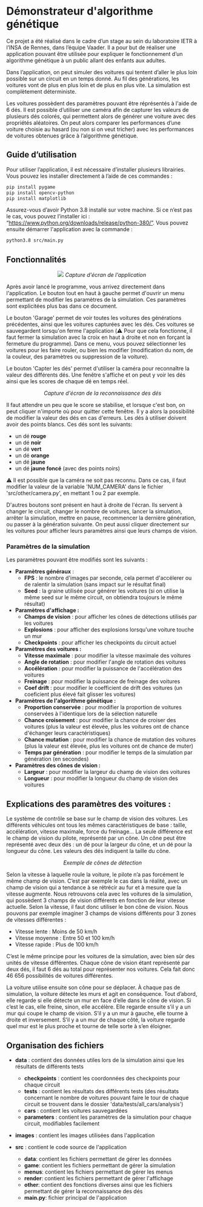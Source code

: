 # Démonstrateur d'algorithme génétique

Ce projet a été réalisé dans le cadre d’un stage au sein du laboratoire IETR à l’INSA de Rennes, dans l’équipe Vaader.
Il a pour but de réaliser une application pouvant être utilisée pour expliquer le fonctionnement d’un algorithme 
génétique à un public allant des enfants aux adultes.

Dans l’application, on peut simuler des voitures qui tentent d’aller le plus loin possible sur un circuit en un temps 
donné. Au fil des générations, les voitures vont de plus en plus loin et de plus en plus vite. La simulation est 
complètement déterministe.

Les voitures possèdent des paramètres pouvant être réprésentés à l'aide de 6 dés. Il est possible d’utiliser une caméra 
afin de capturer les valeurs de plusieurs dés colorés, qui permettent alors de générer une voiture avec des propriétés
aléatoires. On peut alors comparer les performances d’une voiture choisie au hasard (ou non si on veut tricher) avec les
performances de voitures obtenues grâce à l’algorithme génétique.



## Guide d’utilisation

Pour utiliser l’application, il est nécessaire d’installer plusieurs librairies. Vous pouvez les installer directement
à l’aide de ces commandes :
```bash
pip install pygame
pip install opencv-python
pip install matplotlib
```
Assurez-vous d’avoir Python 3.8 installé sur votre machine. 
Si ce n’est pas le cas, vous pouvez l’installer ici : “https://www.python.org/downloads/release/python-380/”.
Vous pouvez ensuite démarrer l'application avec la commande :

```bash
python3.8 src/main.py
```

## Fonctionnalités

<p align="center">
  <img src="/images/menu.png">
  <em>Capture d'écran de l'application</em>
</p>

Après avoir lancé le programme, vous arrivez directement dans l'application. Le bouton tout en haut à gauche permet
d'ouvrir un menu permettant de modifier les paramètres de la simulation. Ces paramètres sont explicitées plus bas dans 
ce document.

Le bouton 'Garage' permet de voir toutes les voitures des générations précédentes, ainsi que les voitures capturées 
avec les dés. Ces voitures se sauvegardent lorsqu'on ferme l'application (⚠️ Pour que cela fonctionne, il faut 
fermer la simulation avec la croix en haut à droite et non en forçant la fermeture du programme). Dans ce menu, vous 
pouvez sélectionner les voitures pour les faire rouler, ou bien les modifier (modification du nom,
de la couleur, des paramètres ou suppression de la voiture).

Le bouton 'Capter les dés' permet d'utiliser la caméra pour reconnaître la valeur des différents dés. Une fenêtre 
s'affiche  et on peut y voir les dés ainsi que les scores de chaque dé en temps réel.

<p align="center">
  <img src="/images/dice.png" alt>
  <em>Capture d'écran de la reconnaissance des dés</em>
</p>

Il faut attendre un peu que le score se stabilise, et lorsque c'est bon, on peut cliquer n'importe où pour quitter
cette fenêtre. Il y a alors la possibilité de modifier la valeur des dés en cas d'erreurs. Les dés à utiliser doivent
avoir des points blancs. Ces dés sont les suivants:
- un dé **rouge**
- un dé **noir**
- un dé **vert**
- un dé **orange**
- un dé **jaune**
- un dé **jaune foncé** (avec des points noirs)

⚠️ Il est possible que la caméra ne soit pas reconnu. Dans ce cas, il faut modifier la valeur de la variable 
'NUM_CAMERA' dans le fichier 'src/other/camera.py', en mettant 1 ou 2 par exemple.

D'autres boutons sont présent en haut à droite de l'écran. Ils servent à changer le circuit, changer le nombre
de voitures, lancer la simulation, arrêter la simulation, mettre en pause, recommencer la dernière génération, ou 
passer à la génération suivante. On peut aussi cliquer directement sur les voitures pour afficher leurs paramètres 
ainsi que leurs champs de vision.

### Paramètres de la simulation

Les paramètres pouvant être modifiés sont les suivants :
- **Paramètres généraux** :
  - **FPS** : le nombre d'images par seconde, cela permet d'accélerer ou de ralentir la simulation (sans impact sur le
  résultat final)
  - **Seed** : la graine utilisée pour générer les voitures (si on utilise la même seed sur le même circuit, on obtiendra
  toujours le même résultat)
- **Paramètres d'affichage :**
  - **Champs de vision** : pour afficher les cônes de détections utilisés par les voitures
  - **Explosions** : pour afficher des explosions lorsqu'une voiture touche un mur
  - **Checkpoints** : pour afficher les checkpoints du circuit actuel
- **Paramètres des voitures :**
  - **Vitesse maximale** : pour modifier la vitesse maximale des voitures
  - **Angle de rotation** : pour modifier l'angle de rotation des voitures
  - **Accélération** : pour modifier la puissance de l'accélération des voitures
  - **Freinage** : pour modifier la puissance de freinage des voitures
  - **Coef drift** : pour modifier le coefficient de drift des voitures (un coeficient plus élevé fait glisser les
  voitures)
- **Paramètres de l'algorithme génétique :**
  - **Proportion conservée** : pour modifier la proportion de voitures conservées à l'identique lors de la sélection
  naturelle
  - **Chance croisement** : pour modifier la chance de croiser des voitures (plus la valeur est élevée, plus les voitures
  ont de chance d'échanger leurs caractéristiques)
  - **Chance mutation** : pour modifier la chance de mutation des voitures (plus la valeur est élevée, plus les voitures
  ont de chance de muter)
  - **Temps par génération** : pour modifier le temps de la simulation par génération (en secondes)
- **Paramètres des cônes de vision :**
  - **Largeur** : pour modifier la largeur du champ de vision des voitures
  - **Longueur** : pour modifier la longueur du champ de vision des voitures


## Explications des paramètres des voitures :

Le système de contrôle se base sur le champ de vision des voitures. Les différents véhicules ont tous les mêmes 
caractéristiques de base : taille, accélération, vitesse maximale, force du freinage… La seule différence est le 
champ de vision du pilote, représenté par un cône. Un cône peut être représenté avec deux dés : un dé pour la largeur
du cône, et un dé pour la longueur du cône. Les valeurs des dés indiquent la taille du cône.

<p align="center">
  <img src="/images/cones.png" alt>
  <em>Exemple de cônes de détection</em>
</p>

Selon la vitesse à laquelle roule la voiture, le pilote n’a pas forcément le même champ de vision. C’est par 
exemple le cas dans la réalité, avec un champ de vision qui a tendance à se rétrécir au fur et à mesure que la 
vitesse augmente. Nous retrouvons cela avec les voitures de la simulation, qui possèdent 3 champs de vision différents 
en fonction de leur vitesse actuelle. Selon la vitesse, il faut donc utiliser le bon cône de vision. Nous pouvons 
par exemple imaginer 3 champs de visions différents pour 3 zones de vitesses différentes :
- Vitesse lente : Moins de 50 km/h
- Vitesse moyenne : Entre 50 et 100 km/h
- Vitesse rapide : Plus de 100 km/h

C’est le même principe pour les voitures de la simulation, avec bien sûr des unités de vitesse différentes. Chaque 
cône de vision étant représenté par deux dés, il faut 6 dés au total pour représenter nos voitures. Cela fait 
donc 46 656 possibilités de voitures différentes.

La voiture utilise ensuite son cône pour se déplacer. À chaque pas de simulation, la voiture détecte les murs et 
agit en conséquence. Tout d’abord, elle regarde si elle détecte un mur en face d’elle dans le cône de vision. Si
c’est le cas, elle freine, sinon, elle accélère. Elle regarde ensuite s’il y a un mur qui coupe le champ de vision. 
S’il y a un mur à gauche, elle tourne à droite et inversement. S’il y a un mur de chaque côté, la voiture regarde 
quel mur est le plus proche et tourne de telle sorte à s’en éloigner.


## Organisation des fichiers

- **data** : contient des données utiles lors de la simulation ainsi que les résultats de différents tests
    - **checkpoints** : contient les coordonnées des checkpoints pour chaque circuit
    - **tests** : contient les résultats des différents tests (des résultats concernant le nombre de voitures pouvant 
faire le tour de chaque circuit se trouvent dans le dossier 'data/tests/all_cars/analysis')
    - **cars** : contient les voitures sauvegardées
    - **parameters** : contient les paramètres de la simulation pour chaque circuit, modifiables facilement
  

- **images** : contient les images utilisées dans l'application


- **src** : contient le code source de l'application
    - **data**: contient les fichiers permettant de gérer les données
    - **game**: contient les fichiers permettant de gérer la simulation
    - **menus**: contient les fichiers permettant de gérer les menus
    - **render**: contient les fichiers permettant de gérer l'affichage
    - **other**: contient des fonctions diverses ainsi que les fichiers permettant de gérer la reconnaissance des dés
    - **main.py**: fichier principal de l'application
